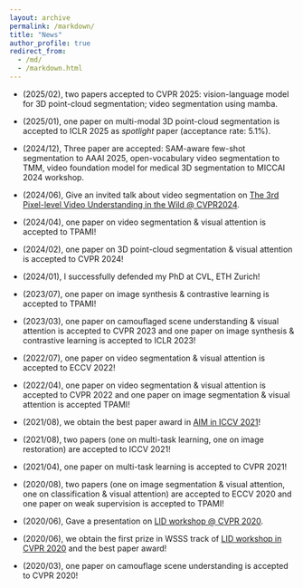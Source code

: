 ```yaml
---
layout: archive
permalink: /markdown/
title: "News"
author_profile: true
redirect_from: 
  - /md/
  - /markdown.html
---
```


* (2025/02), two papers accepted to CVPR 2025: vision-language model for 3D point-cloud segmentation; video segmentation using mamba.

* (2025/01), one paper on multi-modal 3D point-cloud segmentation is accepted to ICLR 2025 as *spotlight* paper (acceptance rate: 5.1%).

* (2024/12), Three paper are accepted: SAM-aware few-shot segmentation to AAAI 2025, open-vocabulary video segmentation to TMM, video foundation model for medical 3D segmentation to MICCAI 2024 workshop.

* (2024/06), Give an invited talk about video segmentation on <a href="https://www.vspwdataset.com/Workshop2024">The 3rd Pixel-level Video Understanding in the Wild @ CVPR2024</a>.

* (2024/04), one paper on video segmentation & visual attention is accepted to TPAMI!

* (2024/02), one paper on 3D point-cloud segmentation & visual attention is accepted to CVPR 2024!

* (2024/01), I successfully defended my PhD at CVL, ETH Zurich!

* (2023/07), one paper on image synthesis & contrastive learning is accepted to TPAMI!

* (2023/03), one paper on camouflaged scene understanding & visual attention is accepted to CVPR 2023 and one paper on image synthesis & contrastive learning is accepted to ICLR 2023!

* (2022/07), one paper on video segmentation & visual attention is accepted to ECCV 2022!

* (2022/04), one paper on video segmentation & visual attention is accepted to CVPR 2022 and one paper on image segmentation & visual attention is accepted TPAMI!

* (2021/08), we obtain the best paper award in <a href="https://data.vision.ee.ethz.ch/cvl/aim21/">AIM in ICCV 2021</a>!

* (2021/08), two papers (one on multi-task learning, one on image restoration) are accepted to ICCV 2021!

* (2021/04), one paper on multi-task learning is accepted to CVPR 2021!

* (2020/08), two papers (one on image segmentation & visual attention, one on classification & visual attention) are accepted to ECCV 2020 and one paper on weak supervision is accepted to TPAMI!

* (2020/06), Gave a presentation on <a href="https://lidchallenge.github.io/index.html#schedule">LID workshop @ CVPR 2020</a>.

* (2020/06), we obtain the first prize in WSSS track of <a href="https://lidchallenge.github.io/index.html#schedule">LID workshop in CVPR 2020</a> and the best paper award!

* (2020/03), one paper on camouflage scene understanding is accepted to CVPR 2020!
